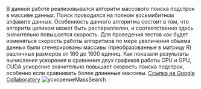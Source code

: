 В данной работе реализовывался алгоритм массового поиска подстрок в массиве данных. Поиск проводился на полном восьмибитном алфавите данных.
Особенность данного алгоритма состоит в том, что алгоритм целиком может быть распараллелен, и соответственно здесь значительно повышается скорость. 
Для проведения тестов как будет изменяться скорость работы алгоритмов по мере увеличения объема данных были сгенерированы массивы (преобразованные в матрицу R) различных размеров от 160 до 1600 единиц.
Как показали результаты вычисления ускорения и сравнения двух графиков работы CPU и GPU, CUDA ускорение значительно повышает скорость поиска подстрок, особенно если сравнивать более длиннные массивы.
[Ссылка на Google Collaboratory](https://colab.research.google.com/drive/1yqUrajFiIuNjttNICOPFMS8hPznwqZIS?usp=sharing)
![ускорениеMassSearch](https://github.com/GlebIsrailevich/HPC-labs/assets/109220001/af9d6e6f-752a-4e67-93e5-3a9da42a74cf)
